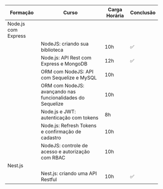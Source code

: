 |      Formação       |                                 Curso                                  | Carga Horária | Conclusão |
| ------------------- | ---------------------------------------------------------------------- | ------------- | --------- |
| Node.js com Express |                                                                        |               |           |
|                     | NodeJS: criando sua biblioteca                                         | 10h           | ✅        |
|                     | Node.js: API Rest com Express e MongoDB                                | 12h           | ✅        |
|                     | ORM com NodeJS: API com Sequelize e MySQL                              | 10h           |           |
|                     | ORM com NodeJS: avançando nas funcionalidades do Sequelize             | 10h           |           |
|                     | Node.js e JWT: autenticação com tokens                                 | 8h            |           |
|                     | Node.js: Refresh Tokens e confirmação de cadastro                      | 10h           |           |
|                     | NodeJS: controle de acesso e autorização com RBAC                      | 10h           |           |
| Nest.js             |                                                                        |               |           |
|                     | Nest.js: criando uma API Restful                                       | 10h           | ✅        |